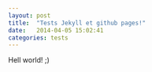 ```yaml
---
layout: post
title:  "Tests Jekyll et github pages!"
date:   2014-04-05 15:02:41
categories: tests
---
```


Hell world! ;)
